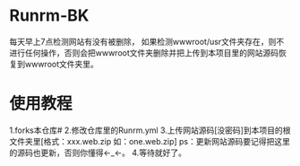 # Runrm-BK
每天早上7点检测网站有没有被删除，
如果检测wwwroot/usr文件夹存在，则不进行任何操作，否则会把wwwroot文件夹删除并把上传到本项目里的网站源码恢复到wwwroot文件夹里。
# 使用教程
1.forks本仓库#
2.修改仓库里的Runrm.yml
3.上传网站源码[没密码]到本项目的根文件夹里[格式：xxx.web.zip 如：one.web.zip]
ps：更新网站源码要记得把这里的源码也更新，否则你懂得←_←。
4.等待就好了。 

